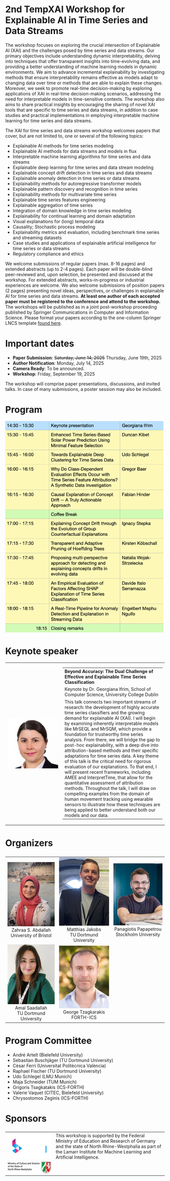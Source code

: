 # 2nd TempXAI Workshop for Explainable AI in Time Series and Data Streams

The workshop focuses on exploring the crucial intersection of Explainable AI (XAI) and the challenges posed by time series and data streams.
Our primary objectives include understanding dynamic interpretability, delving into techniques that offer transparent insights into time-evolving data, and providing a better understanding of machine learning models in dynamic environments. 
We aim to advance incremental explainability by investigating methods that ensure interpretability remains effective as models adapt to changing data over time or methods that are able to explain these changes. 
Moreover, we seek to promote real-time decision-making by exploring applications of XAI in real-time decision-making scenarios, addressing the need for interpretable models in time-sensitive contexts. 
The workshop also aims to share practical insights by encouraging the sharing of novel XAI tools that are specific to time series and data streams, in addition to case studies and practical implementations in employing interpretable machine learning for time series and data streams. 

The XAI for time series and data streams workshop welcomes papers that cover, but are not limited to, one or several of the following topics:

- Explainable AI methods for time series modeling
- Explainable AI methods for data streams and models in flux
- Interpretable machine learning algorithms for time series and data streams
- Explainable deep learning for time series and data stream modeling
- Explainable concept drift detection in time series and data streams
- Explainable anomaly detection in time series or data streams
- Explainability methods for autoregressive transformer models
- Explainable pattern discovery and recognition in time series
- Explainability methods for multivariate time series
- Explainable time series features engineering
- Explainable aggregation of time series
- Integration of domain knowledge in time series modeling
- Explainability for continual learning and domain adaptation
- Visual explanations for (long) temporal data
- Causality; Stochastic process modeling
- Explainability metrics and evaluation, including benchmark time series and streaming datasets
- Case studies and applications of explainable artificial intelligence for time series or data streams
- Regulatory compliance and ethics

We welcome submissions of regular papers (max. 8-16 pages) and extended abstracts (up to 2-4 pages). Each paper will be double-blind peer-reviewed and, upon selection, be presented and discussed at the workshop. 
For extended abstracts, works-in-progress or industrial experiences are welcome. 
We also welcome submissions of position papers (2 pages) presenting novel ideas, perspectives, or challenges in explainable AI for time series and data streams. 
**At least one author of each accepted paper must be registered to the conference and attend to the workshop.**
The workshops will be published as in a joint post-workshop proceeding published by Springer Communications in Computer and Information Science. Please format your papers according to the one-column Springer LNCS template [found here](https://ecmlpkdd-storage.s3.eu-central-1.amazonaws.com/2025/ECML_PKDD_2025_Author_Kit.zip).

# Important dates
- **Paper Submission**: ~~Saturday, June 14, 2025~~ Thursday, June 19th, 2025
- **Author Notification**: Monday, July 14, 2025
- **Camera Ready**: To be announced.
- **Workshop**: Friday, September 19, 2025

The workshop will comprise paper presentations, discussions, and invited talks.
In case of many submissions, a poster session may also be included.

# Program
<img src="assets/images/schedule.png" style="max-width: 500px">

# Keynote speaker
<table>
    <tr>
        <td style="max-width: 500px; border: none;">
        <center>
            <img src="assets/images/georgiana.png">
        </center>
        </td>
        <td style="max-width: 500px; border: none;">
            <table border="0">
                <tr>
                    <td style="border: none;"><b>Beyond Accuracy: The Dual Challenge of Effective and Explainable Time Series Classification</b></td>
                </tr>
                <tr>
                    <td style="border: none;">Keynote by Dr. Georgiana Ifrim, School of Computer Science, University College Dublin</td>
                </tr>
                <tr>
                    <td style="border: none;">
                    This talk connects two important streams of research: the development of highly accurate time series classifiers  and the growing demand for explainable AI (XAI). I will begin by examining inherently interpretable models  like MrSEQL and MrSQM, which provide a foundation for trustworthy  time series analysis. From there, we will bridge the gap to post-hoc explainability, with a deep dive into attribution-based methods and their specific adaptations for time series data.  A key theme of this talk is the critical need for rigorous evaluation of our explanations. To that end, I will present recent frameworks, including AMEE and InterpretTime, that allow for the quantitative assessment of attribution methods. Throughout the talk, I will draw on compelling examples from the  domain of human movement tracking using wearable sensors  to illustrate how these techniques are being applied to better understand both our models and our data.</td>
                </tr>
            </table>
         </td>
    </tr>
</table>


# Organizers
<table style="width: 100%; display: grid; grid-template-columns: repeat(auto-fill, minmax(500px, 1fr)); gap: 50px;">
    <tr>
        <td style="text-align: center; border: none;">
            <img src="assets/images/zahraa.jpg" alt="Image 1" style="width: 100%; max-width: 300px; height: auto;">
            <div class="orgname">Zahraa S. Abdallah</div>
            <div class="orguni">University of Bristol</div>
        </td>
        <td style="text-align: center; border: none;">
            <img src="assets/images/matthias.jpg" alt="Image 2" style="width: 100%; max-width: 300px; height: auto;">
            <div class="orgname">Matthias Jakobs</div>
            <div class="orguni">TU Dortmund University</div>
        </td>
        <td style="text-align: center; border: none;">
            <img src="assets/images/panos.jpg" alt="Image 3" style="width: 100%; max-width: 300px; height: auto;">
            <div class="orgname">Panagiotis Papapetrou</div>
            <div class="orguni">Stockholm University</div>
        </td>
    </tr>
    <tr>
        <td style="text-align: center; border: none;">
            <img src="assets/images/amal.jpg" alt="Image 4" style="width: 100%; max-width: 300px; height: auto;">
            <div class="orgname">Amal Saadallah</div>
            <div class="orguni">TU Dortmund University</div>
        </td>
        <td style="text-align: center; border: none;">
            <img src="assets/images/george.jpg" alt="Image 5" style="width: 100%; max-width: 300px; height: auto;">
            <div class="orgname">George Tzagkarakis</div>
            <div class="orguni">FORTH-ICS</div>
        </td>
    </tr>
</table>

# Program Committee
- André Artelt (Bielefeld University)
- Sebastian Buschjäger (TU Dortmund University)
- Cèsar	Ferri (Universitat Politècnica València)
- Raphael Fischer (TU Dortmund University)
- Udo Schlegel (LMU Munich)
- Maja Schneider (TUM Munich)
- Grigoris Tsagkatakis (ICS-FORTH)
- Valerie Vaquet (CITEC, Bielefeld University)
- Chrysostomos Zeginis (ICS-FORTH)

# Sponsors
<table style="width: 100%; display: grid">
    <tr>
        <td style="text-align: center; border: none;">
            <img src="assets/images/lamarr.png" alt="Image 5" style="width: 100%; max-width: 700px; height: auto;">
        </td>
        <td style="border: none;">
        This workshop is supported by the Federal Ministry of Education and Research of Germany and the state of North Rhine-Westphalia as part of the Lamarr Institute for Machine Learning and Artificial Intelligence.
        </td>
    </tr>
    <tr>
        <td style="text-align: center; border: none;">
            <img src="assets/images/nrw.png" alt="Image 5" style="width: 100%; max-width: 700px; height: auto;">
        </td>
        <td style="border: none;">
        </td>
    </tr>
</table>


